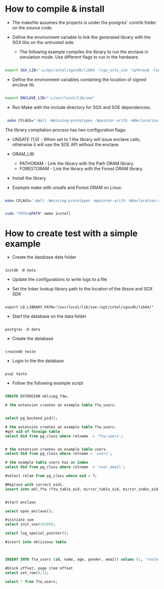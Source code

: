 # How to compile & install

- The makefile assumes the projects is under the postgres' contrib folder on the source code.

- Define the environment variable to link the generated library with the SGX libs on the untrusted side.

	- The following example compiles the library to run the enclave in simulation mode.
	Use different flags to run in the hardware.

```bash 

export SGX_LIB="-L/opt/intel/sgxsdk/lib64 -lsgx_urts_sim -lpthread -lsgx_uae_service_sim"

```

- Define the environment variables containing the location of signed enclave lib.
 
 ```bash

 export ENCLAVE_LIB="-L/usr/local/lib/soe"

 ```


- Run Make with the include directory for SGX and SOE dependencies.

```bash

 make CFLAGS="-Wall -Wmissing-prototypes -Wpointer-arith -Wdeclaration-after-statement -Wendif-labels -Wmissing-format-attribute -Wformat-security -fno-strict-aliasing -fwrapv -fexcess-precision=standard -g -O0 -fPIC -I. -I./ -I/usr/local/pgsql/include/server -I/usr/local/pgsql/include/internal -I/usr/local/include/soe -I/opt/intel/sgxsdk/include" ORAM_LIB=(PATHORAM or FORESTORAM)

```

The library compilation process has two configuration flags:

-  UNSAFE (1,0) - When set to 1 the library will issue enclave calls, otherwise it will use the SOE API without the enclave.
- ORAM_LIB:
   - PATHORAM - Link the library with the Path ORAM library.
   - FORESTORAM - Link the library with the Forest ORAM library.

- Install the library.


- Example make with unsafe and Forest ORAM on Linux.

```bash

make CFLAGS='-Wall -Wmissing-prototypes -Wpointer-arith -Wdeclaration-after-statement -Wendif-labels -Wmissing-format-attribute -Wformat-security -fno-strict-aliasing -fwrapv -fexcess-precision=standard -g -pg -DLINUX_PROFILE -O2 -fPIC -I/usr/local/include -I/usr/local/include/soe -I. -I./ -I/usr/local/pgsql/include/server -I/usr/local/pgsql/include/internal  -D_GNU_SOURCE -D UNSAFE'  UNSAFE=1 ORAM_LIB=FORESTORAM


```

```bash

sudo "PATH=$PATH" make install

```

# How to create test with a simple example

- Create the database data folder

```shell

initdb -D data

```

- Update the configurations to write logs to a file

- Set the linker lookup library path to the location of the libsoe and SGX SDK

```shell

export LD_LIBRARY_PATH="/usr/local/lib/soe:/opt/intel/sgxsdk/lib64/"

```

- Start the database on the data folder

```shell

postgres -D data

```

- Create the database


```shell

createdb teste

```

- Login to the the database

```shell

psql teste

```


- Follow the following example script

```sql

CREATE EXTENSION oblivpg_fdw;

# the extension creates an example table ftw_users.


select pg_backend_pid();

# the extension creates an example table ftw_users.
#get oid of foreign table 
select Oid from pg_class where relname  = 'ftw_users';


# the extension creates an example table users.
select Oid from pg_class where relname = 'users';

# the example table users has an index 
select Oid from pg_class where relname  = 'user_email';

#select relam from pg_class where oid = ?;

#Replace with correct oids.
insert into obl_ftw (ftw_table_oid, mirror_table_oid, mirror_index_oid, ftw_table_nblocks, ftw_index_nblocks, init) values(16399, 16392, 16395, 100, 100, false);


#start enclave

select open_enclave();

#initiate soe
select init_soe(16399);

select log_special_pointer();

#insert into oblivious table



INSERT INTO ftw_users (id, name, age, gender, email) values (1, 'teste', 20, 1, 'teste');

#block offset, page item offset
select set_row(0,1);

select * from ftw_users;

```

